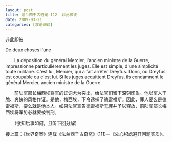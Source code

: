 ```yaml
---
layout: post
title: 法兰西千古奇冤 112 -非此即彼
date: 2009-03-21
categories: [双语阅读]  
---
```


非此即彼

De deux choses l'une

　　La déposition du général Mercier, l'ancien ministre de la Guerre, impressionne particulièrement les juges. Elle est simple, d'une simplicité toute militaire. C'est lui, Mercier, qui a fait arrêter Dreyfus. Donc, ou Dreyfus est coupable ou c'est lui. Si les juges acquittent Dreyfus, ils condamnent le général Mercier, ancien ministre de la Guerre.



　　前陆军部长梅西埃将军的证词尤为突出，给法官们留下深刻印象。他以军人干脆、爽快的风格作证。是他，梅西埃，下令逮捕了徳雷福斯。因此，罪人要么是徳雷福斯，要么就是他本人。如果法官宣告徳雷福斯无罪并予以释放，前陆军部长梅西埃将军势必就要被判刑。



　　（欲知后事如何，且听下回分解）

接上篇：《世界奇案》连载《法兰西千古奇冤》(111)－《处心积虑避开问题实质》。
